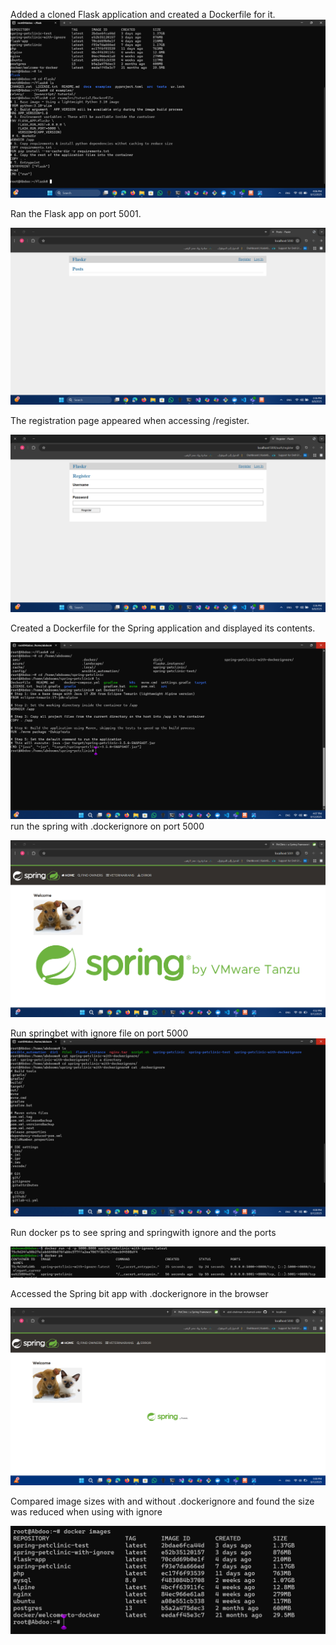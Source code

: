 
Added a cloned Flask application and created a Dockerfile for it.
![1](1-.png)


Ran the Flask app on port 5001.

![2](1.png)


The registration page appeared when accessing /register.

![3](2.png)


Created a Dockerfile for the Spring  application and displayed its contents.

![4](g-2.png)
run the spring with  .dockerignore on port 5000

![5](g--3.png)


Run springbet with ignore file on port 5000 
![6](g-3.png)

Run  docker ps to see spring and springwith ignore and the ports

![7](g--2.png)

Accessed the Spring bit app with .dockerignore in the browser

![8](g--4.png)


Compared image sizes with and without .dockerignore and found the size was reduced when using with ignore

![9](size.png)
